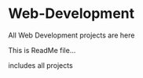 # Web-Development
All Web Development projects are here


This is ReadMe file...

includes all projects
